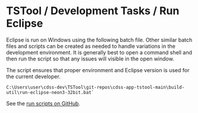 # TSTool / Development Tasks / Run Eclipse #

Eclipse is run on Windows using the following batch file.
Other similar batch files and scripts can be created as needed to handle variations
in the development environment.
It is generally best to open a command shell and then run the script so that any issues will visible in the open window.

The script ensures that proper environment and Eclipse version is used for the current developer.

```
C:\Users\user\cdss-dev\TSTool\git-repos\cdss-app-tstool-main\build-util\run-eclipse-neon3-32bit.bat`
```

See the [run scripts on GitHub](https://github.com/OpenCDSS/cdss-app-tstool-main/tree/master/build-util).
